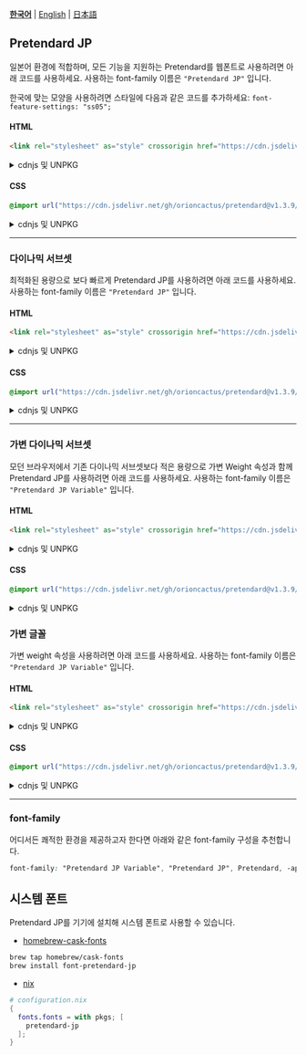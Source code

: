 [**한국어**](/packages/pretendard-jp/README.md) | [English](/packages/pretendard-jp/docs/en/README.md) | [日本語](/packages/pretendard-jp/docs/ja/README.md)

## Pretendard JP

일본어 환경에 적합하며, 모든 기능을 지원하는 Pretendard를 웹폰트로 사용하려면 아래 코드를 사용하세요. 사용하는 font-family 이름은 `"Pretendard JP"` 입니다.

한국에 맞는 모양을 사용하려면 스타일에 다음과 같은 코드를 추가하세요: `font-feature-settings: "ss05";`

#### HTML

```html
<link rel="stylesheet" as="style" crossorigin href="https://cdn.jsdelivr.net/gh/orioncactus/pretendard@v1.3.9/dist/web/static/pretendard-jp.min.css" />
```

<details>

<summary>cdnjs 및 UNPKG</summary>

###### cdnjs

```html
<link rel="stylesheet" as="style" crossorigin href="https://cdnjs.cloudflare.com/ajax/libs/pretendard-jp/1.3.9/static/pretendard-jp.min.css" />
```

###### UNPKG

```html
<link rel="stylesheet" as="style" crossorigin href="https://unpkg.com/pretendard-jp@1.3.9/dist/web/static/pretendard-jp.css" />
```

</details>

#### CSS

```css
@import url("https://cdn.jsdelivr.net/gh/orioncactus/pretendard@v1.3.9/dist/web/static/pretendard-jp.min.css");
```

<details>

<summary>cdnjs 및 UNPKG</summary>

###### cdnjs

```css
@import url("https://cdnjs.cloudflare.com/ajax/libs/pretendard-jp/1.3.9/static/pretendard-jp.min.css");
```

###### UNPKG

```css
@import url("https://unpkg.com/pretendard-jp@1.3.9/dist/web/static/pretendard-jp.css");
```

</details>

---

### 다이나믹 서브셋

최적화된 용량으로 보다 빠르게 Pretendard JP를 사용하려면 아래 코드를 사용하세요. 사용하는 font-family 이름은 `"Pretendard JP"` 입니다.

#### HTML

```html
<link rel="stylesheet" as="style" crossorigin href="https://cdn.jsdelivr.net/gh/orioncactus/pretendard@v1.3.9/dist/web/static/pretendard-jp-dynamic-subset.min.css" />
```

<details>

<summary>cdnjs 및 UNPKG</summary>

###### cdnjs

```html
<link rel="stylesheet" as="style" crossorigin href="https://cdnjs.cloudflare.com/ajax/libs/pretendard-jp/1.3.9/static/pretendard-jp-dynamic-subset.min.css" />
```

###### UNPKG

```html
<link rel="stylesheet" as="style" crossorigin href="https://unpkg.com/pretendard-jp@1.3.9/dist/web/static/pretendard-jp-dynamic-subset.css" />
```

</details>

#### CSS

```css
@import url("https://cdn.jsdelivr.net/gh/orioncactus/pretendard@v1.3.9/dist/web/static/pretendard-jp-dynamic-subset.min.css");
```

<details>

<summary>cdnjs 및 UNPKG</summary>

###### cdnjs

```css
@import url("https://cdnjs.cloudflare.com/ajax/libs/pretendard-jp/1.3.9/static/pretendard-jp-dynamic-subset.min.css");
```

###### UNPKG

```css
@import url("https://unpkg.com/pretendard-jp@1.3.9/dist/web/static/pretendard-jp-dynamic-subset.css");
```

</details>

---

### 가변 다이나믹 서브셋

모던 브라우저에서 기존 다이나믹 서브셋보다 적은 용량으로 가변 Weight 속성과 함께 Pretendard JP를 사용하려면 아래 코드를 사용하세요. 사용하는 font-family 이름은 `"Pretendard JP Variable"` 입니다.

#### HTML

```html
<link rel="stylesheet" as="style" crossorigin href="https://cdn.jsdelivr.net/gh/orioncactus/pretendard@v1.3.9/dist/web/variable/pretendardvariable-jp-dynamic-subset.min.css" />
```

<details>

<summary>cdnjs 및 UNPKG</summary>

###### cdnjs

```html
<link rel="stylesheet" as="style" crossorigin href="https://cdnjs.cloudflare.com/ajax/libs/pretendard-jp/1.3.9/variable/pretendardvariable-jp-dynamic-subset.min.css" />
```

###### UNPKG

```html
<link rel="stylesheet" as="style" crossorigin href="https://unpkg.com/pretendard-jp@1.3.9/dist/web/variable/pretendardvariable-jp-dynamic-subset.css" />
```

</details>

#### CSS

```css
@import url("https://cdn.jsdelivr.net/gh/orioncactus/pretendard@v1.3.9/dist/web/variable/pretendardvariable-jp-dynamic-subset.min.css");
```

<details>

<summary>cdnjs 및 UNPKG</summary>

###### cdnjs

```css
@import url("https://cdnjs.cloudflare.com/ajax/libs/pretendard-jp/1.3.9/variable/pretendardvariable-jp-dynamic-subset.min.css");
```

###### UNPKG

```css
@import url("https://unpkg.com/pretendard-jp@1.3.9/dist/web/variable/pretendardvariable-jp-dynamic-subset.css");
```

</details>

### 가변 글꼴

가변 weight 속성을 사용하려면 아래 코드를 사용하세요. 사용하는 font-family 이름은 `"Pretendard JP Variable"` 입니다.

#### HTML

```html
<link rel="stylesheet" as="style" crossorigin href="https://cdn.jsdelivr.net/gh/orioncactus/pretendard@v1.3.9/dist/web/variable/pretendardvariable-jp.min.css" />
```

<details>

<summary>cdnjs 및 UNPKG</summary>

###### cdnjs

```html
<link rel="stylesheet" as="style" crossorigin href="https://cdnjs.cloudflare.com/ajax/libs/pretendard-jp/1.3.9/variable/pretendardvariable-jp.min.css" />
```

###### UNPKG

```html
<link rel="stylesheet" as="style" crossorigin href="https://unpkg.com/pretendard-jp@1.3.9/dist/web/variable/pretendardvariable-jp.css" />
```

</details>

#### CSS

```css
@import url("https://cdn.jsdelivr.net/gh/orioncactus/pretendard@v1.3.9/dist/web/variable/pretendardvariable-jp.min.css");
```

<details>

<summary>cdnjs 및 UNPKG</summary>

###### cdnjs

```css
@import url("https://cdnjs.cloudflare.com/ajax/libs/pretendard-jp/1.3.9/variable/pretendardvariable-jp.min.css");
```

###### UNPKG

```css
@import url("https://unpkg.com/pretendard-jp@1.3.9/dist/web/variable/pretendardvariable-jp.css");
```

</details>

---

### font-family

어디서든 쾌적한 환경을 제공하고자 한다면 아래와 같은 font-family 구성을 추천합니다.

```css
font-family: "Pretendard JP Variable", "Pretendard JP", Pretendard, -apple-system, BlinkMacSystemFont, system-ui, Roboto, "Helvetica Neue", "Segoe UI", "Hiragino Sans", "Apple SD Gothic Neo", Meiryo, "Noto Sans JP", "Noto Sans KR", "Malgun Gothic", Osaka, "Apple Color Emoji", "Segoe UI Emoji", "Segoe UI Symbol", sans-serif;
```

## 시스템 폰트

Pretendard JP를 기기에 설치해 시스템 폰트로 사용할 수 있습니다.

-   [homebrew-cask-fonts](https://github.com/Homebrew/homebrew-cask-fonts)

```bash
brew tap homebrew/cask-fonts
brew install font-pretendard-jp
```

-   [nix](https://github.com/NixOS/nixpkgs)

```nix
# configuration.nix
{
  fonts.fonts = with pkgs; [
    pretendard-jp
  ];
}
```
